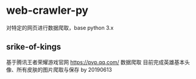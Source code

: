 # web-crawler-py
对特定的网页进行数据爬取，base python 3.x

## srike-of-kings
基于腾讯王者荣耀游戏官网 https://pvp.qq.com/ 数据爬取
目前完成英雄基本头像、所有皮肤的图片爬取与保存 by 20190613
